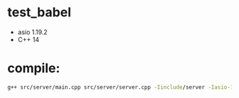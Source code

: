 # test_babel

* asio 1.19.2
* C++ 14

# compile:
````sh
g++ src/server/main.cpp src/server/server.cpp -Iinclude/server -Iasio-1.19.2/include/
````
